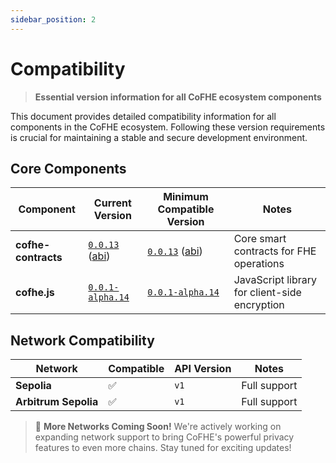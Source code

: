 ```yaml
---
sidebar_position: 2
---
```


# Compatibility

> **Essential version information for all CoFHE ecosystem components**

This document provides detailed compatibility information for all components in the CoFHE ecosystem. Following these version requirements is crucial for maintaining a stable and secure development environment.

## Core Components

| Component | Current Version | Minimum Compatible Version | Notes |
|-----------|----------------|---------------------------|-------|
| **cofhe-contracts** | [`0.0.13`](https://github.com/FhenixProtocol/cofhe-contracts/tree/v0.0.13) ([abi](https://github.com/FhenixProtocol/cofhe-contracts/tree/9736bd2fced4d27f0f2705d55fd9c3fae1821cc8/docs/abis)) | [`0.0.13`](https://github.com/FhenixProtocol/cofhe-contracts/tree/v0.0.13) ([abi](https://github.com/FhenixProtocol/cofhe-contracts/tree/9736bd2fced4d27f0f2705d55fd9c3fae1821cc8/docs/abis))  | Core smart contracts for FHE operations |
| **cofhe.js** | [`0.0.1-alpha.14`](https://github.com/FhenixProtocol/cofhejs/releases/tag/v0.0.1-alpha.14) | [`0.0.1-alpha.14`](https://github.com/FhenixProtocol/cofhejs/releases/tag/v0.0.1-alpha.14) | JavaScript library for client-side encryption |


## Network Compatibility

| Network | Compatible | API Version | Notes |
|---------|------------|-------------|-------|
| **Sepolia** | ✅ | `v1` | Full support |
| **Arbitrum Sepolia** | ✅ | `v1` | Full support |

> 🚀 **More Networks Coming Soon!** We're actively working on expanding network support to bring CoFHE's powerful privacy features to even more chains. Stay tuned for exciting updates!